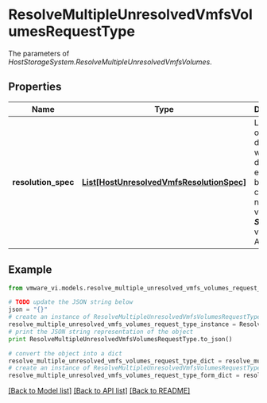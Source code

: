 # ResolveMultipleUnresolvedVmfsVolumesRequestType

The parameters of *HostStorageSystem.ResolveMultipleUnresolvedVmfsVolumes*. 

## Properties
Name | Type | Description | Notes
------------ | ------------- | ------------- | -------------
**resolution_spec** | [**List[HostUnresolvedVmfsResolutionSpec]**](HostUnresolvedVmfsResolutionSpec.md) | List of data object that describes what the disk extents to be used for creating the new VMFS volume.  ***Since:*** vSphere API 4.0  | 

## Example

```python
from vmware_vi.models.resolve_multiple_unresolved_vmfs_volumes_request_type import ResolveMultipleUnresolvedVmfsVolumesRequestType

# TODO update the JSON string below
json = "{}"
# create an instance of ResolveMultipleUnresolvedVmfsVolumesRequestType from a JSON string
resolve_multiple_unresolved_vmfs_volumes_request_type_instance = ResolveMultipleUnresolvedVmfsVolumesRequestType.from_json(json)
# print the JSON string representation of the object
print ResolveMultipleUnresolvedVmfsVolumesRequestType.to_json()

# convert the object into a dict
resolve_multiple_unresolved_vmfs_volumes_request_type_dict = resolve_multiple_unresolved_vmfs_volumes_request_type_instance.to_dict()
# create an instance of ResolveMultipleUnresolvedVmfsVolumesRequestType from a dict
resolve_multiple_unresolved_vmfs_volumes_request_type_form_dict = resolve_multiple_unresolved_vmfs_volumes_request_type.from_dict(resolve_multiple_unresolved_vmfs_volumes_request_type_dict)
```
[[Back to Model list]](../README.md#documentation-for-models) [[Back to API list]](../README.md#documentation-for-api-endpoints) [[Back to README]](../README.md)


